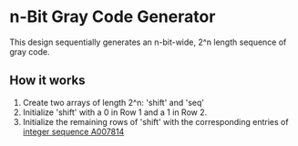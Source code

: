 # n-Bit Gray Code Generator
This design sequentially generates an n-bit-wide, 2^n length sequence of gray code.

## How it works
1. Create two arrays of length 2^n: 'shift' and 'seq'
2. Initialize 'shift' with a 0 in Row 1 and a 1 in Row 2.
3. Initialize the remaining rows of 'shift' with the corresponding entries of [integer sequence A007814](https://oeis.org/A007814)

